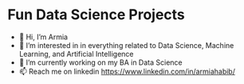 # Fun Data Science Projects
- 👋 Hi, I’m Armia
- 👀 I’m interested in in everything related to Data Science, Machine Learning, and Artificial Intelligence
- 🌱 I’m currently working on my BA in Data Science 
- 📫 Reach me on linkedin https://www.linkedin.com/in/armiahabib/

<!---
ArmiaData/ArmiaData is a ✨ special ✨ repository because its `README.md` (this file) appears on your GitHub profile.
You can click the Preview link to take a look at your changes.
--->
